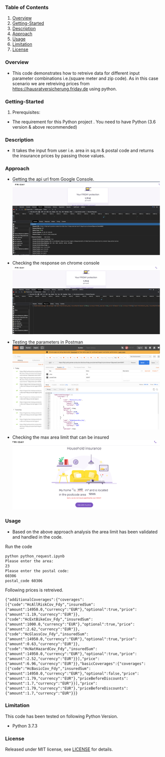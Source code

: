 ### Table of Contents

1. [Overview](#Overview)
2. [Getting-Started](#Getting-Started)
3. [Description](#Description)
4. [Approach](#Approach)
5. [Usage](#Usage)
6. [Limitation](#Limitation)
7. [License](#License)

### Overview

* This code demonstrates how to retreive data for different input parameter combinations i.e.(square meter and zip code).
As in this case scenario we are retreiving prices from https://hausratversicherung.friday.de using python.


### Getting-Started

1. Prerequisites:

* The requirement for this Python project . You need to have Python (3.6 version  & above recommended) 


### Description 

* It takes the input from user i.e. area in sq.m & postal code and returns the insurance prices by passing those values.


### Approach

* Getting the api url from Google Console.
![Chrome_Console](https://github.com/himani-de/python-requests/blob/master/images/chrome_console.png)

* Checking the response on chrome console
![Cheome_Resonse](https://github.com/himani-de/python-requests/blob/master/images/chrome_response.png)

* Testing the parameters in Postman
![Postman_Parameters](https://github.com/himani-de/python-requests/blob/master/images/postman_get.png)

* Checking the max area limit that can be insured
![Area_Limit](https://github.com/himani-de/python-requests/blob/master/images/area_limit.png)



### Usage

* Based on the above approach analysis the area limit has been validated and handled in the code.

Run the code
```
python python_request.ipynb
Please enter the area:
23
Please enter the postal code:
60306
postal_code 60306

```

Following prices is retreived.

```
{"additionalCoverages":{"coverages":[{"code":"HcAllRiskCov_Fdy","insuredSum":{"amount":14950.0,"currency":"EUR"},"optional":true,"price":{"amount":1.19,"currency":"EUR"}},{"code":"HcExtBikeCov_Fdy","insuredSum":{"amount":1000.0,"currency":"EUR"},"optional":true,"price":{"amount":2.62,"currency":"EUR"}},{"code":"HcGlassCov_Fdy","insuredSum":{"amount":14950.0,"currency":"EUR"},"optional":true,"price":{"amount":0.63,"currency":"EUR"}},{"code":"HcNatHazardCov_Fdy","insuredSum":{"amount":14950.0,"currency":"EUR"},"optional":true,"price":{"amount":2.52,"currency":"EUR"}}],"price":{"amount":6.96,"currency":"EUR"}},"basicCoverages":{"coverages":[{"code":"HcBasicCov_Fdy","insuredSum":{"amount":14950.0,"currency":"EUR"},"optional":false,"price":{"amount":1.79,"currency":"EUR"},"priceBeforeDiscounts":{"amount":1.7,"currency":"EUR"}}],"price":{"amount":1.79,"currency":"EUR"},"priceBeforeDiscounts":{"amount":1.7,"currency":"EUR"}}}
```  

### Limitation 

 
This code has been tested on following Python Version. 

* Python 3.7.3

### License

Released under MIT license, see [LICENSE](LICENSE.md) for details.
